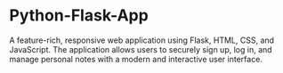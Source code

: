 # Python-Flask-App
A feature-rich, responsive web application using Flask, HTML, CSS, and JavaScript. The application allows users to securely sign up, log in, and manage personal notes with a modern and interactive user interface.
